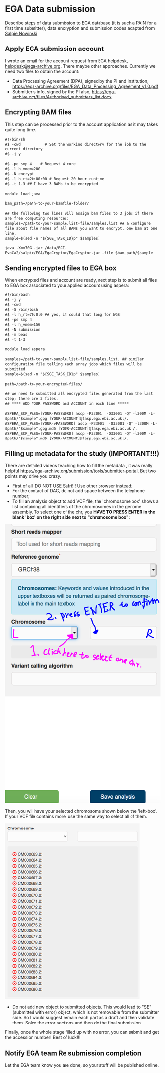 # EGA Data submission

Describe steps of data submission to EGA database (it is such a PAIN for a first time submitter), data encryption and submission codes adapted from [Salpie Nowinski](https://github.com/salpie)

## Apply EGA submission account

I wrote an email for the account request from EGA helpdesk, helpdesk@ega-archive.org. There maybe other approaches. Currently we need two files to obtain the account:

+ Data Processing Agreement (DPA), signed by the PI and institution, https://ega-archive.org/files/EGA_Data_Processing_Agreement_v1.0.pdf
+ Submitter's info, signed by the PI also, https://ega-archive.org/files/Authorised_submitters_list.docx

## Encrypting BAM files

This step can be processed prior to the account application as it may takes quite long time.

```
#!/bin/sh
#$ -cwd           # Set the working directory for the job to the current directory
#$ -j y

#$ -pe smp 4    # Request 4 core
#$ -l h_vmem=20G
#$ -N encrypt
#$ -l h_rt=20:00:00 # Request 20 hour runtime
#$ -t 1-3 ## I have 3 BAMs to be encrypted

module load java

bam_path=/path-to-your-bamfile-folder/

## the following two lines will assign bam files to 3 jobs if there are free computing resources:
samples=/path-to-your-sample.list-file/samples.list ## a configure file about file names of all BAMs you want to encrypt, one bam at one line.
sample=$(sed -n "${SGE_TASK_ID}p" $samples)

java -Xmx70G -jar /data/BCI-EvoCa2/salpie/EGA/EgaCryptor/EgaCryptor.jar -file $bam_path/$sample

```

## Sending encrypted files to EGA box
When encrypted files and account are ready, next step is to submit all files to EGA box associated to your applied account using aspera:

```
#!/bin/bash
#$ -j y
#$ -cwd 
#$ -S /bin/bash
#$ -l h_rt=70:0:0 ## yes, it could that long for WGS 
#$ -pe smp 4
#$ -l h_vmem=15G
#$ -N submission
#$ -m beas
#$ -t 1-3

module load aspera

samples=/path-to-your-sample.list-file/samples.list. ## similar configuration file telling each array jobs which files will be submitted
sample=$(sed -n "${SGE_TASK_ID}p" $samples)

path=/path-to-your-encrypted-files/

## we need to submitted all encrypted files generated from the last step; there are 3 files. 
## **** ADD YOUR PASSWORD and ACCOUNT in each line *****

ASPERA_SCP_PASS=[YOUR-PASSWORD] ascp -P33001  -O33001 -QT -l300M -L- $path/"$sample".gpg [YOUR-ACCOUNT]@fasp.ega.ebi.ac.uk:/.
ASPERA_SCP_PASS=[YOUR-vPASSWORD] ascp -P33001  -O33001 -QT -l300M -L- $path/"$sample".gpg.md5 [YOUR-ACCOUNT]@fasp.ega.ebi.ac.uk:/.
ASPERA_SCP_PASS=[YOUR-PASSWORD] ascp -P33001  -O33001 -QT -l300M -L- $path/"$sample".md5 [YOUR-ACCOUNT]@fasp.ega.ebi.ac.uk:/.

```

## Filling up metadata for the study (IMPORTANT!!!)

There are detailed videos teaching how to fill the metadata , it was really helpful https://ega-archive.org/submission/tools/submitter-portal. But two points may drive you crazy.
+ First of all, DO NOT USE Safri!!! Use other browser instead;
+ For the contact of DAC, do not add space between the telephone number;
+ To fill an analysis object to add VCF file, the 'chromosome box' shows a list containing all identifiers of the chromosomes in the genome assembly. To select one of the chr, you **HAVE TO PRESS ENTER in the blank 'box' on the right side next to "chromosome box"**:

![test image](https://github.com/QingliGuo/EGA_Data_submission/blob/main/Screen%20Shot%202021-05-29%20at%2013.52.44.png)


Then, you will have your selected chromosome shown below the 'left-box'. If your VCF file contains more, use the same way to select all of them.

![test image2](https://github.com/QingliGuo/EGA_Data_submission/blob/main/Screen%20Shot%202021-05-31%20at%201.54.11.png)

+ Do not add new object to submitted objects. This would lead to "SE" (submitted with error) object, which is not removable from the submitter side. So I would suggest remain each part as a draft and then validate them. Solve the error sections and then do the final submission.


Finally, once the whole stage filled up with no error, you can submit and get the accession number! Best of luck!!!


## Notify EGA team Re submission completion

Let the EGA team know you are done, so your stuff will be published online.
